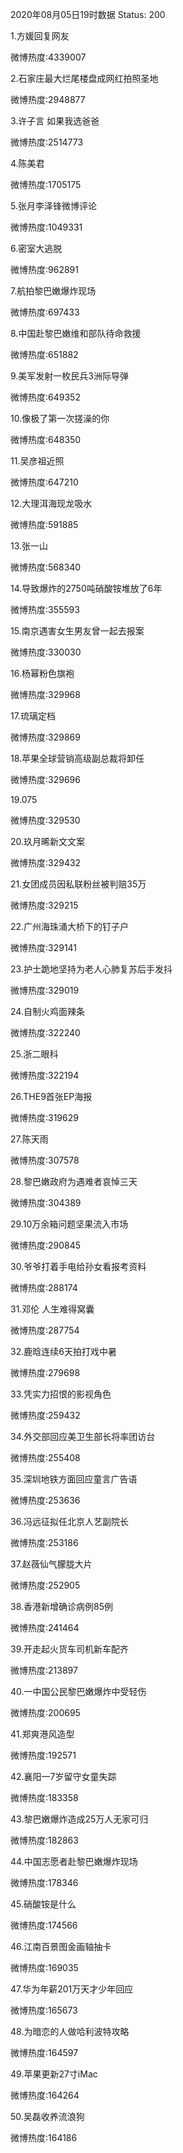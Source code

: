 2020年08月05日19时数据
Status: 200

1.方媛回复网友

微博热度:4339007

2.石家庄最大烂尾楼盘成网红拍照圣地

微博热度:2948877

3.许子言 如果我选爸爸

微博热度:2514773

4.陈美君

微博热度:1705175

5.张月李泽锋微博评论

微博热度:1049331

6.密室大逃脱

微博热度:962891

7.航拍黎巴嫩爆炸现场

微博热度:697433

8.中国赴黎巴嫩维和部队待命救援

微博热度:651882

9.美军发射一枚民兵3洲际导弹

微博热度:649352

10.像极了第一次搓澡的你

微博热度:648350

11.吴彦祖近照

微博热度:647210

12.大理洱海现龙吸水

微博热度:591885

13.张一山

微博热度:568340

14.导致爆炸的2750吨硝酸铵堆放了6年

微博热度:355593

15.南京遇害女生男友曾一起去报案

微博热度:330030

16.杨幂粉色旗袍

微博热度:329968

17.琉璃定档

微博热度:329869

18.苹果全球营销高级副总裁将卸任

微博热度:329696

19.075

微博热度:329530

20.玖月晞新文文案

微博热度:329432

21.女团成员因私联粉丝被判赔35万

微博热度:329215

22.广州海珠涌大桥下的钉子户

微博热度:329141

23.护士跪地坚持为老人心肺复苏后手发抖

微博热度:329019

24.自制火鸡面辣条

微博热度:322240

25.浙二眼科

微博热度:322194

26.THE9首张EP海报

微博热度:319629

27.陈天雨

微博热度:307578

28.黎巴嫩政府为遇难者哀悼三天

微博热度:304389

29.10万余箱问题坚果流入市场

微博热度:290845

30.爷爷打着手电给孙女看报考资料

微博热度:288174

31.邓伦 人生难得窝囊

微博热度:287754

32.鹿晗连续6天拍打戏中暑

微博热度:279698

33.凭实力招恨的影视角色

微博热度:259432

34.外交部回应美卫生部长将率团访台

微博热度:255408

35.深圳地铁方面回应童言广告语

微博热度:253636

36.冯远征拟任北京人艺副院长

微博热度:253186

37.赵薇仙气朦胧大片

微博热度:252905

38.香港新增确诊病例85例

微博热度:241464

39.开走起火货车司机新车配齐

微博热度:213897

40.一中国公民黎巴嫩爆炸中受轻伤

微博热度:200695

41.郑爽港风造型

微博热度:192571

42.襄阳一7岁留守女童失踪

微博热度:183358

43.黎巴嫩爆炸造成25万人无家可归

微博热度:182863

44.中国志愿者赴黎巴嫩爆炸现场

微博热度:178346

45.硝酸铵是什么

微博热度:174566

46.江南百景图金画轴抽卡

微博热度:169035

47.华为年薪201万天才少年回应

微博热度:165673

48.为暗恋的人做哈利波特攻略

微博热度:164597

49.苹果更新27寸iMac

微博热度:164264

50.吴磊收养流浪狗

微博热度:164186

